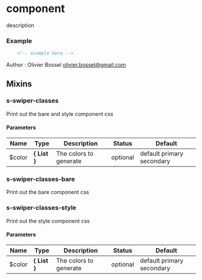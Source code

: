 # component

description


### Example
```html
	<!-- example here -->
```
Author : Olivier Bossel [olivier.bossel@gmail.com](mailto:olivier.bossel@gmail.com)


## Mixins


### s-swiper-classes

Print out the bare and style component css


#### Parameters
Name  |  Type  |  Description  |  Status  |  Default
------------  |  ------------  |  ------------  |  ------------  |  ------------
$color  |  **{ List<Color> }**  |  The colors to generate  |  optional  |  default primary secondary


### s-swiper-classes-bare

Print out the bare component css


### s-swiper-classes-style

Print out the style component css


#### Parameters
Name  |  Type  |  Description  |  Status  |  Default
------------  |  ------------  |  ------------  |  ------------  |  ------------
$color  |  **{ List<Color> }**  |  The colors to generate  |  optional  |  default primary secondary